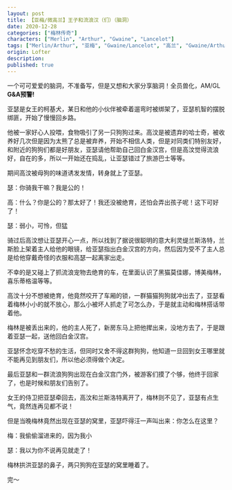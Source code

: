 ```yaml
---
layout: post
title: 【亚梅/微高兰】王子和流浪汉（们）（脑洞）
date: 2020-12-28
categories: ["梅林传奇"]
characters: ["Merlin", "Arthur", "Gwaine", "Lancelot"]
tags: ["Merlin/Arthur", "亚梅", "Gwaine/Lancelot", "高兰", "Gwaine/Arthur", "脑洞"]
origin: Lofter
description:
published: true
---
```


一个可可爱爱的脑洞，不准备写，但是又想和大家分享脑洞！全员兽化，AM/GL **G&A预警!**

亚瑟是女王的柯基犬，某日和他的小伙伴被牵着遛弯时被绑架了，亚瑟机智的摆脱绑匪，开始了慢慢回乡路。

他被一家好心人投喂，食物吸引了另一只狗狗过来。高汶是被遗弃的哈士奇，被收养好几次但是因为太熊了总是被弃养，开始不相信人类，但是对同类们特别友好，和附近的狗狗们都是好朋友，亚瑟请他帮助自己回白金汉宫，但是高汶觉得流浪好，自在的多，所以一开始还在捣乱，让亚瑟错过了旅游巴士等等。

期间高汶被母狗的味道诱发发情，转身就上了亚瑟。

瑟：你骑我干嘛？我是公的！

高：什么？你是公的？那太好了！我还没被绝育，还怕会弄出孩子呢！这下可好了！

瑟：弱小，可怜，但猛

骑过后高汶想让亚瑟开心一点，所以找到了据说很聪明的意大利灵缇兰斯洛特，兰斯脸上架着主人给他的眼镜，给亚瑟指出白金汉宫的方向，然后因为受不了主人总是给他穿戴奇怪的衣服和高瑟一起离家出走。

不幸的是又碰上了抓流浪宠物去绝育的车，在里面认识了黑猫莫佳娜，博美梅林，喜乐蒂格温等等。

高汶十分不想被绝育，他竟然咬开了车厢的锁，一群猫猫狗狗就冲出去了，亚瑟看着梅林小小的就不放心，那么小被坏人抓走了可怎么办，于是就主动和梅林搭话带着他。

梅林是被丢出来的，他的主人死了，新房东马上把他撵出来，没地方去了，于是跟着亚瑟一起，送他回白金汉宫。

亚瑟怀念吃穿不愁的生活，但同时又舍不得这群狗狗，他知道一旦回到女王哪里就不能再见到朋友们，所以他必须得做个决定。

最后亚瑟和一群流浪狗狗出现在白金汉宫门外，被游客们摸了个够，他终于回家了，也是时候和朋友们告别了。

女王的侍卫把亚瑟牵回去，高汶和兰斯洛特离开了，梅林则不见了，亚瑟有点生气，竟然连再见都不说！

但是当晚梅林竟然出现在亚瑟的窝里，亚瑟吓得汪一声叫出来：你怎么在这里？

梅：我偷偷溜进来的，因为我小

瑟：我以为你不说再见就走了！

梅林拱洪亚瑟的鼻子，两只狗狗在亚瑟的窝里睡着了。

完～
